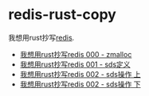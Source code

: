 # redis-rust-copy
我想用rust抄写[redis](https://github.com/redis/redis).

* [我想用rust抄写redis 000 - zmalloc](https://mp.weixin.qq.com/s?__biz=MzIxNzE5NDUyNQ==&mid=2247483660&idx=1&sn=c24ef7f2351fa31dc195d7a207fdbaf7)
* [我想用rust抄写redis 001 - sds定义](https://mp.weixin.qq.com/s?__biz=MzIxNzE5NDUyNQ==&mid=2247483675&idx=1&sn=119d34dce9edd0c95d28542a1941da6a)
* [我想用rust抄写redis 002 - sds操作 上](https://mp.weixin.qq.com/s?__biz=MzIxNzE5NDUyNQ==&mid=2247483676&idx=1&sn=34ec4931298afd31f3a94c9699ce2a1b)
* [我想用rust抄写redis 002 - sds操作 下](http://mp.weixin.qq.com/s?__biz=MzIxNzE5NDUyNQ==&mid=2247483681&idx=1&sn=ee8074762efe6aa90364e45a146edaee)